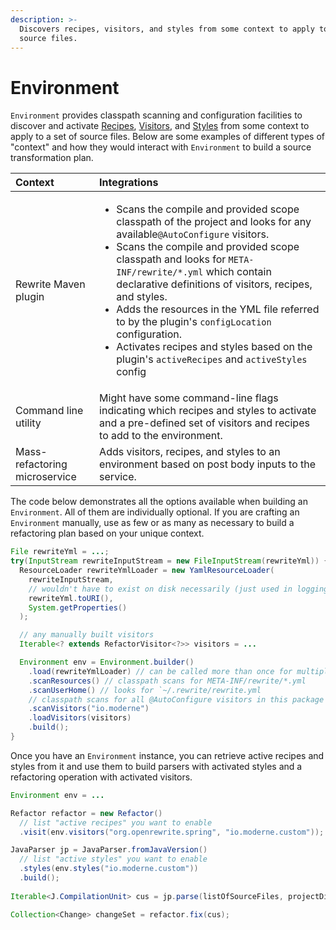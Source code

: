 ```yaml
---
description: >-
  Discovers recipes, visitors, and styles from some context to apply to a set of
  source files.
---
```


# Environment

`Environment` provides classpath scanning and configuration facilities to discover and activate [Recipes](recipes.md), [Visitors](visitor.md), and [Styles](styles.md) from some context to apply to a set of source files. Below are some examples of different types of "context" and how they would interact with `Environment` to build a source transformation plan.

<table>
  <thead>
    <tr>
      <th style="text-align:left">Context</th>
      <th style="text-align:left">Integrations</th>
    </tr>
  </thead>
  <tbody>
    <tr>
      <td style="text-align:left">Rewrite Maven plugin</td>
      <td style="text-align:left">
        <ul>
          <li>Scans the compile and provided scope classpath of the project and looks
            for any available<code>@AutoConfigure</code> visitors.</li>
          <li>Scans the compile and provided scope classpath and looks for <code>META-INF/rewrite/*.yml</code> which
            contain declarative definitions of visitors, recipes, and styles.</li>
          <li>Adds the resources in the YML file referred to by the plugin&apos;s <code>configLocation</code> configuration.</li>
          <li>Activates recipes and styles based on the plugin&apos;s <code>activeRecipes</code> and <code>activeStyles</code> config</li>
        </ul>
      </td>
    </tr>
    <tr>
      <td style="text-align:left">Command line utility</td>
      <td style="text-align:left">Might have some command-line flags indicating which recipes and styles
        to activate and a pre-defined set of visitors and recipes to add to the
        environment.</td>
    </tr>
    <tr>
      <td style="text-align:left">Mass-refactoring microservice</td>
      <td style="text-align:left">Adds visitors, recipes, and styles to an environment based on post body
        inputs to the service.</td>
    </tr>
  </tbody>
</table>

The code below demonstrates all the options available when building an `Environment`. All of them are individually optional. If you are crafting an `Environment` manually, use as few or as many as necessary to build a refactoring plan based on your unique context.

```java
File rewriteYml = ...;
try(InputStream rewriteInputStream = new FileInputStream(rewriteYml)) {
  ResourceLoader rewriteYmlLoader = new YamlResourceLoader(
    rewriteInputStream,
    // wouldn't have to exist on disk necessarily (just used in logging)
    rewriteYml.toURI(),
    System.getProperties()
  );

  // any manually built visitors
  Iterable<? extends RefactorVisitor<?>> visitors = ...

  Environment env = Environment.builder()
    .load(rewriteYmlLoader) // can be called more than once for multiple files
    .scanResources() // classpath scans for META-INF/rewrite/*.yml
    .scanUserHome() // looks for `~/.rewrite/rewrite.yml
    // classpath scans for all @AutoConfigure visitors in this package
    .scanVisitors("io.moderne")
    .loadVisitors(visitors)
    .build();
}
```

Once you have an `Environment` instance, you can retrieve active recipes and styles from it and use them to build parsers with activated styles and a refactoring operation with activated visitors.

```java
Environment env = ...

Refactor refactor = new Refactor()
  // list "active recipes" you want to enable
  .visit(env.visitors("org.openrewrite.spring", "io.moderne.custom"));

JavaParser jp = JavaParser.fromJavaVersion()
  // list "active styles" you want to enable
  .styles(env.styles("io.moderne.custom"))
  .build();
  
Iterable<J.CompilationUnit> cus = jp.parse(listOfSourceFiles, projectDir);

Collection<Change> changeSet = refactor.fix(cus);
```

